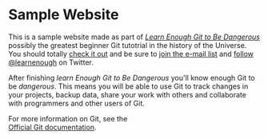 # Sample Website

This is a sample website made as part of [*Learn Enough Git to Be Dangerous*](http://learnenough.com/git-tutorial) possibly the greatest beginner Git tutotrial in the history of the Universe. You should totally [check it out](http://learnenough.com/git-tutorial) and be sure to [join the e-mail list](http://learnenough.com/@email_list) and [follow @learnenough](http:/twitter.com/learnenough) on Twitter.

After finishing *learn Enough Git to Be Dangerous* you'll know enough Git to be *dangerous*. This means you will be able to use Git to track changes in your projects, backup data, share your work with others and collaborate with programmers and other users of Git.

For more information on Git, see the  
[Official Git documentation](https://git-scm.com/).